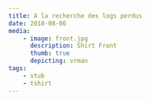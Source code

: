 ```yaml
---
title: A la recherche des logs perdus
date: 2018-08-06
media:
    - image: front.jpg
      description: Shirt Front
      thumb: true
      depicting: vrman
tags:
    - stub
    - tshirt
---
```

